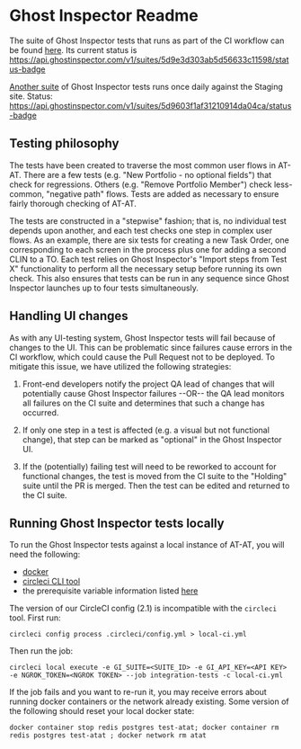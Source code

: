 # Ghost Inspector Readme

The suite of Ghost Inspector tests that runs as part of the CI workflow
can be found [here](https://app.ghostinspector.com/suites/5d9e3d303ab5d56633c11598). Its current status is https://api.ghostinspector.com/v1/suites/5d9e3d303ab5d56633c11598/status-badge

[Another suite](https://app.ghostinspector.com/suites/5d9603f1af31210914da04ca) of Ghost Inspector tests runs once daily against the Staging site. Status: https://api.ghostinspector.com/v1/suites/5d9603f1af31210914da04ca/status-badge

## Testing philosophy

The tests have been created to traverse the most common user flows in AT-AT. There are a few tests (e.g. "New Portfolio - no optional fields")
that check for regressions. Others (e.g. "Remove Portfolio Member") check less-common, "negative path" flows. Tests are added as necessary
to ensure fairly thorough checking of AT-AT.

The tests are constructed in a "stepwise" fashion; that is, no individual test depends upon another, and each test checks one step in complex
user flows. As an example, there are six tests for creating a new Task Order, one corresponding to each screen in the process plus one
for adding a second CLIN to a TO. Each test relies on Ghost Inspector's "Import steps from Test X" functionality to perform all the
necessary setup before running its own check. This also ensures that tests can be run in any sequence since Ghost Inspector launches up to
four tests simultaneously.

## Handling UI changes

As with any UI-testing system, Ghost Inspector tests will fail because of changes to the UI. This can be problematic since failures
cause errors in the CI workflow, which could cause the Pull Request not to be deployed. To mitigate this issue, we have utilized
the following strategies:

1. Front-end developers notify the project QA lead of changes that will potentially cause Ghost Inspector failures --OR-- the
QA lead monitors all failures on the CI suite and determines that such a change has occurred.

2. If only one step in a test is affected (e.g. a visual but not functional change), that step can be marked as "optional" in
the Ghost Inspector UI.

3. If the (potentially) failing test will need to be reworked to account for functional changes, the test is moved from the CI
suite to the "Holding" suite until the PR is merged. Then the test can be edited and returned to the CI suite. 

## Running Ghost Inspector tests locally

To run the Ghost Inspector tests against a local instance of AT-AT,
you will need the following:

- [docker](https://docs.docker.com/v17.12/install/)
- [circleci CLI tool](https://circleci.com/docs/2.0/local-cli/#installation)
- the prerequisite variable information listed [here](https://ghostinspector.com/docs/integration/circle-ci/)

The version of our CircleCI config (2.1) is incompatible with the
`circleci` tool. First run:

```
circleci config process .circleci/config.yml > local-ci.yml
```

Then run the job:

```
circleci local execute -e GI_SUITE=<SUITE_ID> -e GI_API_KEY=<API KEY> -e NGROK_TOKEN=<NGROK TOKEN> --job integration-tests -c local-ci.yml
```

If the job fails and you want to re-run it, you may receive errors
about running docker containers or the network already existing.
Some version of the following should reset your local docker state:

```
docker container stop redis postgres test-atat; docker container rm redis postgres test-atat ; docker network rm atat
```

